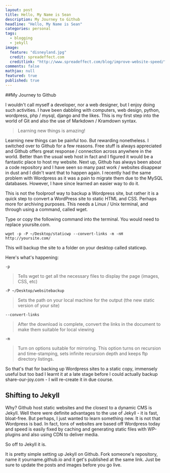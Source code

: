 ```yaml
---
layout: post
title: Hello, My Name is Sean
description: My Journey to Github
headline: "Hello, My Name is Sean"
categories: personal
tags:
  - blogging
  - jekyll
image:
  feature: "disneyland.jpg"
  credit: spreadeffect.com
  creditlink: "http://www.spreadeffect.com/blog/improve-website-speed/"
comments: false
mathjax: null
featured: true
published: true
---
```


##My Journey to Github

I wouldn't call myself a developer, nor a web designer, but I enjoy doing such activities. I have been dabbling with computers, web design, python, wordpress, php / mysql, django and the likes. This is my first step into the world of Git and also the use of Markdown / Kramdown syntax. 

> Learning new things is amazing!

Learning new things can be painful too. But rewarding nonetheless. I switched over to Github for a few reasons. Free stuff is always appreciated and Github offers great response / connection across anywhere in the world. Better than the usual web host in fact and I figured it would be a fantastic place to host my website. Next up, Github has always been about a code repository and I have seen so many past work / websites disappear in dust and I didn't want that to happen again. I recently had the same problem with Wordpress as it was a pain to migrate them due to the MySQL databases. However, I have since learned an easier way to do it.

This is not the foolproof way to backup a Wordpress site, but rather it is a quick step to convert a WordPress site to static HTML and CSS. Perhaps more for archiving purposes. This needs a Linux / Unix terminal, and through using a command, called wget. 

Type or copy the following command into the terminal. You would need to replace yoursite.com.

    wget -p -P ~/Desktop/staticwp --convert-links -m -nH http://yoursite.com/

This will backup the site to a folder on your desktop called staticwp. 

Here's what's happening: 

    -p
  
> Tells wget to get all the necessary files to display the page (images, CSS, etc)

    -P ~/Desktop/websitebackup
    
> Sets the path on your local machine for the output (the new static version of your site)

    --convert-links

> After the download is complete, convert the links in the document to make them suitable for local viewing

    -m
    
> Turn on options suitable for mirroring. This option turns on recursion and time-stamping, sets infinite recursion depth and keeps ftp directory listings.

So that's that for backing up Wordpress sites to a static copy, immensely useful but too bad I learnt it at a late stage before I could actually backup share-our-joy.com - I will re-create it in due course.

## Shifting to Jekyll

Why? Github host static websites and the closest to a dynamic CMS is Jekyll. Well there were definite advantages to the use of Jekyll - it is fast, bloat-free. But perhaps, I just wanted to learn something new. It is not that Wordpress is bad. In fact, tons of websites are based off Wordpress today and speed is easily fixed by caching and generating static files with WP-plugins and also using CDN to deliver media. 

So off to Jekyll it is. 

It is pretty simple setting up Jekyll on Github. Fork someone's repository, name it yourname.github.io and it get's published at the same link. Just be sure to update the posts and images before you go live. 






